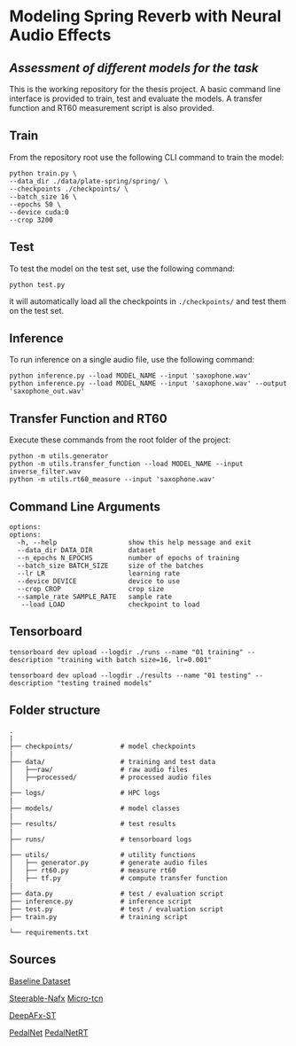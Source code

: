 # Modeling Spring Reverb with Neural Audio Effects

## *Assessment of different models for the task*

This is the working repository for the thesis project.
A basic command line interface is provided to train, test and evaluate the models.
A transfer function and RT60 measurement script is also provided.

## Train

From the repository root use the following CLI command to train the model: 

```terminal
python train.py \
--data_dir ./data/plate-spring/spring/ \
--checkpoints ./checkpoints/ \
--batch_size 16 \   
--epochs 50 \
--device cuda:0
--crop 3200
```

## Test

To test the model on the test set, use the following command:

```terminal
python test.py
```

it will automatically load all the checkpoints in `./checkpoints/` and test them on the test set.

## Inference

To run inference on a single audio file, use the following command:

```terminal
python inference.py --load MODEL_NAME --input 'saxophone.wav'
python inference.py --load MODEL_NAME --input 'saxophone.wav' --output 'saxophone_out.wav'
```

## Transfer Function and RT60

Execute these commands from the root folder of the project:

```terminal
python -m utils.generator 
python -m utils.transfer_function --load MODEL_NAME --input inverse_filter.wav
python -m utils.rt60_measure --input 'saxophone.wav'
```

## Command Line Arguments

```terminal
options:
options:
  -h, --help                  show this help message and exit
  --data_dir DATA_DIR         dataset
  --n_epochs N_EPOCHS         number of epochs of training
  --batch_size BATCH_SIZE     size of the batches
  --lr LR                     learning rate
  --device DEVICE             device to use
  --crop CROP                 crop size
  --sample_rate SAMPLE_RATE   sample rate
   --load LOAD                checkpoint to load
 ```

## Tensorboard

```terminal
tensorboard dev upload --logdir ./runs --name "01 training" --description "training with batch size=16, lr=0.001"
```

```terminal
tensorboard dev upload --logdir ./results --name "01 testing" --description "testing trained models"
```

## Folder structure

```terminal
.
|
├── checkpoints/            # model checkpoints
|  
├── data/                   # training and test data
│   ├──raw/                 # raw audio files
│   ├──processed/           # processed audio files
│
├── logs/                   # HPC logs
|
├── models/                 # model classes
|
├── results/                # test results
|
├── runs/                   # tensorboard logs
│
├── utils/                  # utility functions
│   ├── generator.py        # generate audio files
│   ├── rt60.py             # measure rt60
│   ├── tf.py               # compute transfer function
|
├── data.py                 # test / evaluation script
├── inference.py            # inference script
├── test.py                 # test / evaluation script
├── train.py                # training script

└── requirements.txt

```

## Sources

[Baseline Dataset](https://zenodo.org/record/3746119)

[Steerable-Nafx](https://github.com/csteinmetz1/steerable-nafx)
[Micro-tcn](https://github.com/csteinmetz1/micro-tcn.git)

[DeepAFx-ST](https://github.com/adobe-research/DeepAFx-ST#style-evaluation)

[PedalNet](https://github.com/teddykoker/pedalnet)
[PedalNetRT](https://github.com/GuitarML/PedalNetRT)
